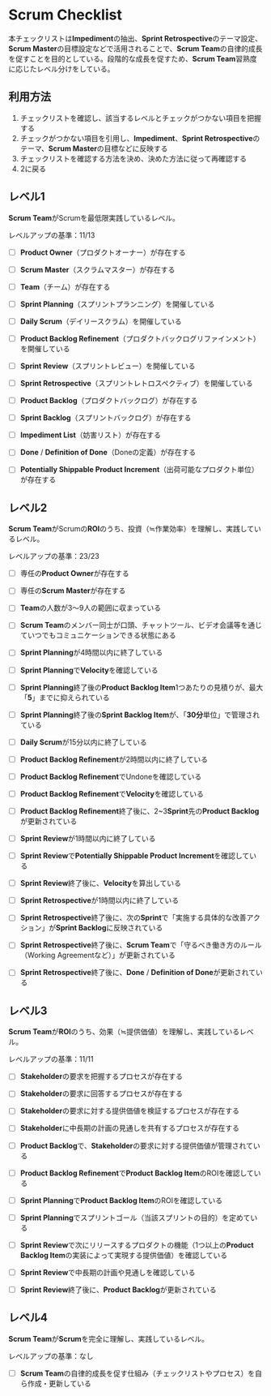 # Scrum Checklist

本チェックリストは**Impediment**の抽出、**Sprint Retrospective**のテーマ設定、**Scrum Master**の目標設定などで活用されることで、**Scrum Team**の自律的成長を促すことを目的としている。段階的な成長を促すため、**Scrum Team**習熟度に応じたレベル分けをしている。

## 利用方法

1. チェックリストを確認し、該当するレベルとチェックがつかない項目を把握する
1. チェックがつかない項目を引用し、**Impediment**、**Sprint Retrospective**のテーマ、**Scrum Master**の目標などに反映する
1. チェックリストを確認する方法を決め、決めた方法に従って再確認する
1. 2に戻る

## レベル1

**Scrum Team**がScrumを最低限実践しているレベル。

レベルアップの基準：11/13

* [ ] **Product Owner**（プロダクトオーナー）が存在する
* [ ] **Scrum Master**（スクラムマスター）が存在する
* [ ] **Team**（チーム）が存在する

* [ ] **Sprint Planning**（スプリントプランニング）を開催している
* [ ] **Daily Scrum**（デイリースクラム）を開催している
* [ ] **Product Backlog Refinement**（プロダクトバックログリファインメント）を開催している
* [ ] **Sprint Review**（スプリントレビュー）を開催している
* [ ] **Sprint Retrospective**（スプリントレトロスペクティブ）を開催している

* [ ] **Product Backlog**（プロダクトバックログ）が存在する
* [ ] **Sprint Backlog**（スプリントバックログ）が存在する
* [ ] **Impediment List**（妨害リスト）が存在する
* [ ] **Done** / **Definition of Done**（Doneの定義）が存在する
* [ ] **Potentially Shippable Product Increment**（出荷可能なプロダクト単位）が存在する

## レベル2

**Scrum Team**がScrumの**ROI**のうち、投資（≒作業効率）を理解し、実践しているレベル。

レベルアップの基準：23/23

* [ ] 専任の**Product Owner**が存在する
* [ ] 専任の**Scrum Master**が存在する
* [ ] **Team**の人数が3〜9人の範囲に収まっている
* [ ] **Scrum Team**のメンバー同士が口頭、チャットツール、ビデオ会議等を通じていつでもコミュニケーションできる状態にある

* [ ] **Sprint Planning**が4時間以内に終了している
* [ ] **Sprint Planning**で**Velocity**を確認している
* [ ] **Sprint Planning**終了後の**Product Backlog Item**1つあたりの見積りが、最大「**5**」までに抑えられている
* [ ] **Sprint Planning**終了後の**Sprint Backlog Item**が、「**30分**単位」で管理されている
* [ ] **Daily Scrum**が15分以内に終了している

* [ ] **Product Backlog Refinement**が2時間以内に終了している
* [ ] **Product Backlog Refinement**でUndoneを確認している
* [ ] **Product Backlog Refinement**で**Velocity**を確認している
* [ ] **Product Backlog Refinement**終了後に、2~3**Sprint**先の**Product Backlog**が更新されている

* [ ] **Sprint Review**が1時間以内に終了している
* [ ] **Sprint Review**で**Potentially Shippable Product Increment**を確認している
* [ ] **Sprint Review**終了後に、**Velocity**を算出している
* [ ] **Sprint Retrospective**が1時間以内に終了している
* [ ] **Sprint Retrospective**終了後に、次の**Sprint**で「実施する具体的な改善アクション」が**Sprint Backlog**に反映されている
* [ ] **Sprint Retrospective**終了後に、**Scrum Team**で「守るべき働き方のルール（Working Agreementなど）」が更新されている
* [ ] **Sprint Retrospective**終了後に、**Done** / **Definition of Done**が更新されている

## レベル3

**Scrum Team**が**ROI**のうち、効果（≒提供価値）を理解し、実践しているレベル。

レベルアップの基準：11/11

* [ ] **Stakeholder**の要求を把握するプロセスが存在する
* [ ] **Stakeholder**の要求に回答するプロセスが存在する
* [ ] **Stakeholder**の要求に対する提供価値を検証するプロセスが存在する
* [ ] **Stakeholder**に中長期の計画の見通しを共有するプロセスが存在する

* [ ] **Product Backlog**で、**Stakeholder**の要求に対する提供価値が管理されている
* [ ] **Product Backlog Refinement**で**Product Backlog Item**のROIを確認している
* [ ] **Sprint Planning**で**Product Backlog Item**のROIを確認している
* [ ] **Sprint Planning**でスプリントゴール（当該スプリントの目的）を定めている
* [ ] **Sprint Review**で次にリリースするプロダクトの機能（1つ以上の**Product Backlog Item**の実装によって実現する提供価値）を確認している
* [ ] **Sprint Review**で中長期の計画や見通しを確認している
* [ ] **Sprint Review**終了後に、**Product Backlog**が更新されている

## レベル4

**Scrum Team**が**Scrum**を完全に理解し、実践しているレベル。

レベルアップの基準：なし

* [ ] **Scrum Team**の自律的成長を促す仕組み（チェックリストやプロセス）を自ら作成・更新している
